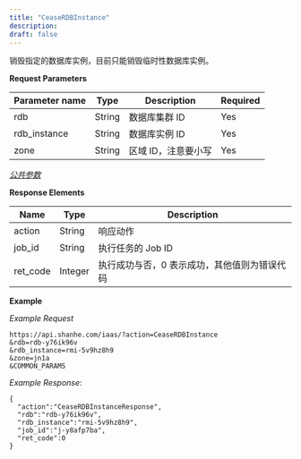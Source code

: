 ```yaml
---
title: "CeaseRDBInstance"
description: 
draft: false
---
```




销毁指定的数据库实例，目前只能销毁临时性数据库实例。

**Request Parameters**

| Parameter name | Type | Description | Required |
| --- | --- | --- | --- |
| rdb | String | 数据库集群 ID | Yes |
| rdb_instance | String | 数据库实例 ID | Yes |
| zone | String | 区域 ID，注意要小写 | Yes |

[_公共参数_](../../../parameters/)

**Response Elements**

| Name | Type | Description |
| --- | --- | --- |
| action | String | 响应动作 |
| job_id | String | 执行任务的 Job ID |
| ret_code | Integer | 执行成功与否，0 表示成功，其他值则为错误代码 |

**Example**

_Example Request_

```
https://api.shanhe.com/iaas/?action=CeaseRDBInstance
&rdb=rdb-y76ik96v
&rdb_instance=rmi-5v9hz8h9
&zone=jn1a
&COMMON_PARAMS
```

_Example Response_:

```
{
  "action":"CeaseRDBInstanceResponse",
  "rdb":"rdb-y76ik96v",
  "rdb_instance":"rmi-5v9hz8h9",
  "job_id":"j-y8afp7ba",
  "ret_code":0
}
```
